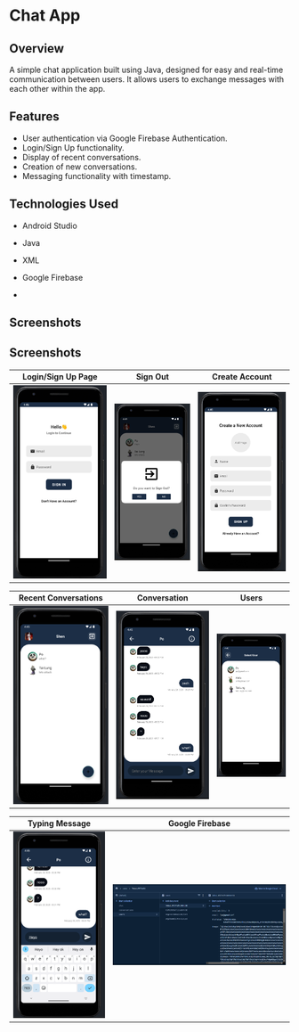 # Chat App

## Overview
A simple chat application built using Java, designed for easy and real-time communication between users. It allows users to exchange messages with each other within the app.

## Features
- User authentication via Google Firebase Authentication.
- Login/Sign Up functionality.
- Display of recent conversations.
- Creation of new conversations.
- Messaging functionality with timestamp.


## Technologies Used
- Android Studio
- Java
- XML
- Google Firebase

- 
## Screenshots

## Screenshots

| Login/Sign Up Page | Sign Out | Create Account |
|:------------------:|:--------:|:--------------:|
| ![Login/Sign Up Page](/screenshots/login_signup.png) | ![Sign Out](/screenshots/signout.png) | ![Create Account](/screenshots/create_account.png) |

| Recent Conversations | Conversation | Users |
|:--------------------:|:-------------:|:-----:|
| ![Recent Conversations](/screenshots/conversations.png) | ![Conversation](/screenshots/conversation.png) | ![Users](/screenshots/users.png) |

| Typing Message | Google Firebase |
|:--------------:|:---------------:|
| ![Typing Message](/screenshots/messaging.png) | ![Google Firebase](/screenshots/database.png) |
